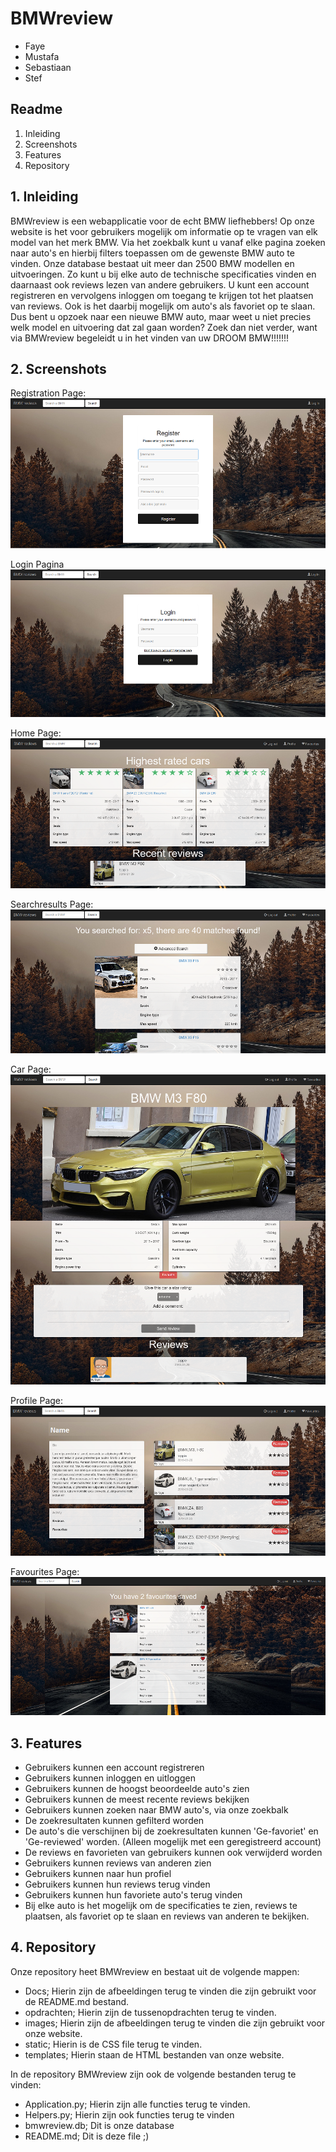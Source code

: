 
# BMWreview
- Faye
- Mustafa
- Sebastiaan
- Stef

## Readme
 1. Inleiding
 2. Screenshots
 3. Features
 4. Repository


##  1. Inleiding
BMWreview is een webapplicatie voor de echt BMW liefhebbers!  Op onze website is het voor gebruikers mogelijk om informatie op te vragen van elk model van het merk BMW. Via het zoekbalk kunt u vanaf elke pagina zoeken naar auto's en hierbij filters toepassen om de gewenste BMW auto te vinden. Onze database bestaat uit meer dan 2500 BMW modellen en uitvoeringen. Zo kunt u bij elke auto de technische specificaties vinden en daarnaast ook reviews lezen van andere gebruikers. U kunt een account registreren en vervolgens inloggen om toegang te krijgen tot het plaatsen van reviews. Ook is het daarbij mogelijk om auto's als favoriet op te slaan. Dus bent u opzoek naar een nieuwe BMW auto, maar weet u niet precies welk model en uitvoering dat zal gaan worden? Zoek dan niet verder, want via BMWreview begeleidt u in het vinden van uw DROOM BMW!!!!!!!

 ## 2. Screenshots

Registration Page:
 ![Alt Text](https://github.com/sebastiaantl/BMWreview/blob/master/docs/Register%20page.png)

 Login Pagina
 ![Alt Text](https://github.com/sebastiaantl/BMWreview/blob/master/docs/Login%20page.png)

 Home Page:
 ![Alt Text](https://github.com/sebastiaantl/BMWreview/blob/master/docs/Homepage.png)

Searchresults Page:
 ![Alt Text](https://github.com/sebastiaantl/BMWreview/blob/master/docs/Searchresults.png)

Car Page:
![Alt Text](https://github.com/sebastiaantl/BMWreview/blob/master/docs/Carpage.png)

 Profile Page:
 ![Als Text](https://github.com/sebastiaantl/BMWreview/blob/master/docs/Profile%20page.png)

 Favourites Page:
 ![Als Text](https://github.com/sebastiaantl/BMWreview/blob/master/docs/Favourites%20page.png)


## 3. Features

 - Gebruikers kunnen een account registreren
 - Gebruikers kunnen inloggen en uitloggen
 - Gebruikers kunnen de hoogst beoordeelde auto's zien
 - Gebruikers kunnen de meest recente reviews bekijken
 - Gebruikers kunnen zoeken naar BMW auto's, via onze zoekbalk
 - De zoekresultaten kunnen gefilterd worden
 - De auto's die verschijnen bij de zoekresultaten kunnen 'Ge-favoriet' en 'Ge-reviewed' worden. (Alleen mogelijk met een geregistreerd account)
 - De reviews en favorieten van gebruikers kunnen ook verwijderd worden
 - Gebruikers kunnen reviews van anderen zien
 - Gebruikers kunnen naar hun profiel
 - Gebruikers kunnen hun reviews terug vinden
 - Gebruikers kunnen hun favoriete auto's terug vinden
 - Bij elke auto is het mogelijk om de specificaties te  zien, reviews te plaatsen, als favoriet op  te slaan en reviews van anderen te bekijken.

## 4. Repository

Onze repository heet BMWreview en bestaat uit de volgende mappen:
 - Docs; Hierin zijn de afbeeldingen terug te vinden die zijn gebruikt voor de README.md bestand.
 - opdrachten; Hierin zijn de tussenopdrachten terug te vinden.
 - images; Hierin zijn de afbeeldingen terug te vinden die zijn gebruikt voor onze website.
 - static; Hierin is de CSS file terug te vinden.
 - templates; Hierin staan de HTML bestanden van onze website.

In de repository BMWreview zijn ook de volgende bestanden terug te vinden:
 - Application.py; Hierin zijn alle functies terug te vinden.
 - Helpers.py; Hierin zijn ook functies terug te vinden
 - bmwreview.db; Dit is onze database
 - README.md; Dit is deze file ;)
